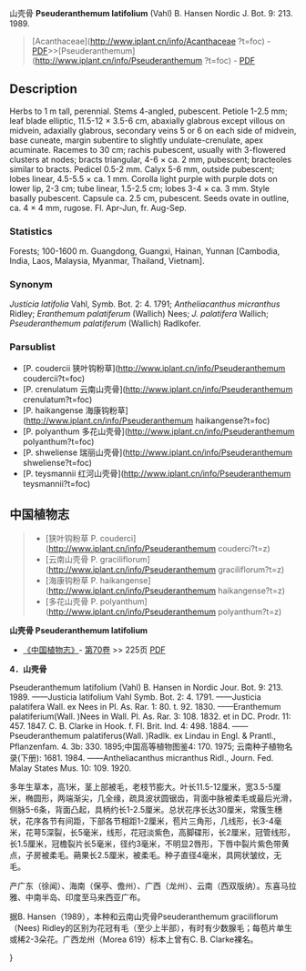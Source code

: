 山壳骨 **Pseuderanthemum latifolium** (Vahl) B. Hansen Nordic J. Bot. 9: 213. 1989.

> [Acanthaceae](http://www.iplant.cn/info/Acanthaceae ?t=foc) - [PDF](http://iplant.cn/foc/pdf/Acanthaceae.pdf)>>[Pseuderanthemum](http://www.iplant.cn/info/Pseuderanthemum ?t=foc) - [PDF](http://www.iplant.cn/foc/pdf/Pseuderanthemum.pdf)

## Description

Herbs to 1 m tall, perennial. Stems 4-angled, pubescent. Petiole 1-2.5 mm; leaf blade elliptic, 11.5-12 × 3.5-6 cm, abaxially glabrous except villous on midvein, adaxially glabrous, secondary veins 5 or 6 on each side of midvein, base cuneate, margin subentire to slightly undulate-crenulate, apex acuminate. Racemes to 30 cm; rachis pubescent, usually with 3-flowered clusters at nodes; bracts triangular, 4-6 × ca. 2 mm, pubescent; bracteoles similar to bracts. Pedicel 0.5-2 mm. Calyx 5-6 mm, outside pubescent; lobes linear, 4.5-5.5 × ca. 1 mm. Corolla light purple with purple dots on lower lip, 2-3 cm; tube linear, 1.5-2.5 cm; lobes 3-4 × ca. 3 mm. Style basally pubescent. Capsule ca. 2.5 cm, pubescent. Seeds ovate in outline, ca. 4 × 4 mm, rugose. Fl. Apr-Jun, fr. Aug-Sep.

### Statistics
Forests; 100-1600 m. Guangdong, Guangxi, Hainan, Yunnan [Cambodia, India, Laos, Malaysia, Myanmar, Thailand, Vietnam].

### Synonym
*Justicia latifolia* Vahl, Symb. Bot. 2: 4. 1791; *Antheliacanthus micranthus* Ridley; *Eranthemum palatiferum* (Wallich) Nees; *J. palatifera* Wallich; *Pseuderanthemum palatiferum* (Wallich) Radlkofer.

### Parsublist

* [P.  coudercii  狭叶钩粉草](http://www.iplant.cn/info/Pseuderanthemum coudercii?t=foc)
* [P.  crenulatum  云南山壳骨](http://www.iplant.cn/info/Pseuderanthemum crenulatum?t=foc)
* [P.  haikangense  海康钩粉草](http://www.iplant.cn/info/Pseuderanthemum haikangense?t=foc)
* [P.  polyanthum  多花山壳骨](http://www.iplant.cn/info/Pseuderanthemum polyanthum?t=foc)
* [P.  shweliense  瑞丽山壳骨](http://www.iplant.cn/info/Pseuderanthemum shweliense?t=foc)
* [P.  teysmannii  红河山壳骨](http://www.iplant.cn/info/Pseuderanthemum teysmannii?t=foc)

## 中国植物志

> * [狭叶钩粉草  P.  couderci](http://www.iplant.cn/info/Pseuderanthemum couderci?t=z)
> * [云南山壳骨  P.  graciliflorum](http://www.iplant.cn/info/Pseuderanthemum graciliflorum?t=z)
> * [海康钩粉草  P.  haikangense](http://www.iplant.cn/info/Pseuderanthemum haikangense?t=z)
> * [多花山壳骨  P.  polyanthum](http://www.iplant.cn/info/Pseuderanthemum polyanthum?t=z)

**山壳骨 Pseuderanthemum latifolium**

* [《中国植物志》](http://www.iplant.cn/frps)- [第70卷](http://www.iplant.cn/frps/vol/70) >> 225页 [PDF](http://www.iplant.cn/frps/pdf/70/225.PDF)

**4．山壳骨**

Pseuderanthemum latifolium (Vahl) B. Hansen in Nordic Jour. Bot. 9: 213. 1989. ——Justicia latifolium Vahl Symb. Bot. 2: 4. 1791. ——Justicia palatifera Wall. ex Nees in Pl. As. Rar. 1: 80. t. 92. 1830. ——Eranthemum palatiferium(Wall. )Nees in Wall. Pl. As. Rar. 3: 108. 1832. et in DC. Prodr. 11: 457. 1847. C. B. Clarke in Hook. f. Fl. Brit. Ind. 4: 498. 1884. ——Pseuderanthemum palatiferus(Wall. )Radlk. ex Lindau in Engl. & Prantl., Pflanzenfam. 4. 3b: 330. 1895;中国高等植物图鉴4: 170. 1975; 云南种子植物名录(下册): 1681. 1984. ——Antheliacanthus micranthus Ridl., Journ. Fed. Malay States Mus. 10: 109. 1920.

多年生草本，高1米，茎上部被毛，老枝节膨大。叶长11.5-12厘米，宽3.5-5厘米，椭圆形，两端渐尖，几全缘，疏具波状圆锯齿，背面中脉被柔毛或最后光滑，侧脉5-6条，背面凸起，具柄约长1-2.5厘米。总状花序长达30厘米，常簇生穗状，花序各节有间距，下部各节相距1-2厘米，苞片三角形，几线形，长3-4毫米，花萼5深裂，长5毫米，线形，花冠淡紫色，高脚碟形，长2厘米，冠管线形，长1.5厘米，冠檐裂片长5毫米，径约3毫米，不明显2唇形，下唇中裂片紫色带黄点，子房被柔毛。蒴果长2.5厘米，被柔毛。种子直径4毫米，具网状皱纹，无毛。

产广东（徐闻）、海南（保亭、儋州）、广西（龙州）、云南（西双版纳）。东喜马拉雅、中南半岛、印度至马来西亚广布。

据B. Hansen（1989），本种和云南山壳骨Pseuderanthemum graciliflorum（Nees) Ridley的区别为花冠有毛（至少上半部），有时有少数腺毛；每苞片单生或稀2-3朵花。广西龙州（Morea 619）标本上曾有C. B. Clarke裸名。

}